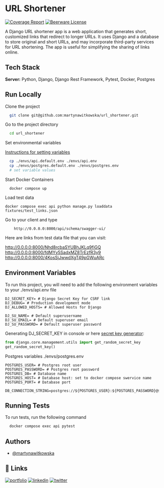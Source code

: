 # URL Shortener
[![Coverage Report](https://img.shields.io/badge/coverage-98%25-green)](https://github.com/martynawitkowska/url_shortener/blob/main/media/coverage_report.png)
[![Beerware License](https://img.shields.io/badge/license-Beerware-yellowgreen)](https://github.com/martynawitkowska/url_shortener/blob/main/LICENSE)

A Django URL shortener app is a web application that generates short, customized links that redirect to longer URLs. It uses Django and a database to store original and short URLs, and may incorporate third-party services for URL shortening. The app is useful for simplifying the sharing of links online.

## Tech Stack

**Server:** Python, Django, Django Rest Framework, Pytest, Docker, Postgres


## Run Locally

Clone the project

```bash
  git clone git@github.com:martynawitkowska/url_shortener.git
```

Go to the project directory

```bash
  cd url_shortener
```

Set environmental variables

[Instructions for setting variables](#environment-variables)

```bash
  cp ./envs/api.default.env ./envs/api.env
  cp ./envs/postgres.default.env ./envs/postgres.env
  # set variable values
```

Start Docker Containers

```shell
  docker compose up
```

Load test data

```shell
docker compose exec api python manage.py loaddata fixtures/test_links.json
```

Go to your client and type 
```shell
    http://0.0.0.0:8000/api/schema/swagger-ui/
```

Here are links from test data file that you can visit:

http://0.0.0.0:8000/Nhd8rcbaSYUBhJKLq9fiGQ
http://0.0.0.0:8000/fdMYv5SadxMZ8TrEzfR3y9
http://0.0.0.0:8000/4KosSjJwwdXgT49pGWuARc

## Environment Variables

To run this project, you will need to add the following environment variables to your ./envs/api.env file

```dotenv
DJ_SECRET_KEY= # Django Secret Key for CSRF link
DJ_DEBUG= # Production development mode
DJ_ALLOWED_HOSTS= # Allowed Hosts for Django

DJ_SU_NAME= # Default superusername
DJ_SU_EMAIL= # Default superuser email
DJ_SU_PASSWORD= # Default superuser password
```

Generating DJ_SECRET_KEY in console or here [secret key generator](https://djecrety.ir/):

```python
from django.core.management.utils import get_random_secret_key
get_random_secret_key()
```

Postgres variables ./envs/postgres.env

```dotenv
POSTGRES_USER= # Postgres root user
POSTGRES_PASSWORD= # Postgres root password
POSTGRES_DB= # Database name
POSTGRES_HOST= # Database host: set to docker compose swervice name
POSTGRES_PORT= # Database port

DB_CONNECTION_STRING=postgres://${POSTGRES_USER}:${POSTGRES_PASSWORD}@${POSTGRES_HOST}:${POSTGRES_PORT}/${POSTGRES_DB}
```


## Running Tests

To run tests, run the following command

```bash
  docker compose exec api pytest
```

## Authors

- [@martynawitkowska](https://github.com/martynawitkowska)


## 🔗 Links
[![portfolio](https://img.shields.io/badge/my_portfolio-000?style=for-the-badge&logo=ko-fi&logoColor=white)](https://github.com/martynawitkowska)
[![linkedin](https://img.shields.io/badge/linkedin-0A66C2?style=for-the-badge&logo=linkedin&logoColor=white)](https://www.linkedin.com/in/martyna-witkowska-3b101684/)
[![twitter](https://img.shields.io/badge/twitter-1DA1F2?style=for-the-badge&logo=twitter&logoColor=white)](https://twitter.com/Martyna49841010)
